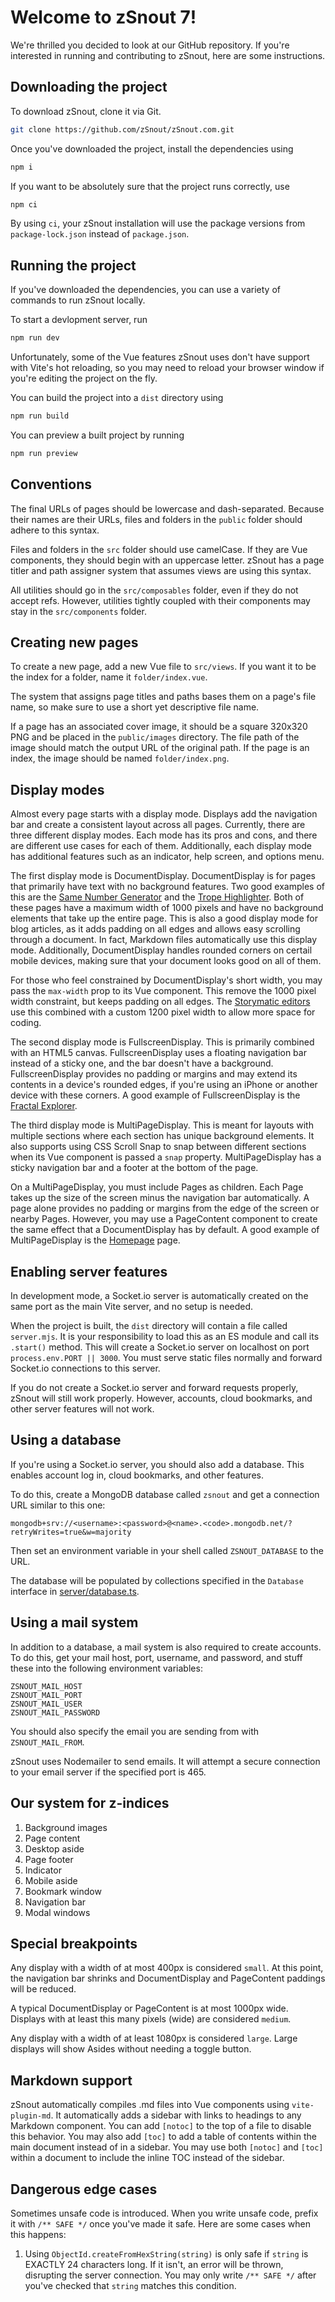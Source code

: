 # Welcome to zSnout 7!

We're thrilled you decided to look at our GitHub repository. If you're
interested in running and contributing to zSnout, here are some instructions.

## Downloading the project

To download zSnout, clone it via Git.

```sh
git clone https://github.com/zSnout/zSnout.com.git
```

Once you've downloaded the project, install the dependencies using

```sh
npm i
```

If you want to be absolutely sure that the project runs correctly, use

```sh
npm ci
```

By using `ci`, your zSnout installation will use the package versions from
`package-lock.json` instead of `package.json`.

## Running the project

If you've downloaded the dependencies, you can use a variety of commands to run
zSnout locally.

To start a devlopment server, run

```sh
npm run dev
```

Unfortunately, some of the Vue features zSnout uses don't have support with
Vite's hot reloading, so you may need to reload your browser window if you're
editing the project on the fly.

You can build the project into a `dist` directory using

```sh
npm run build
```

You can preview a built project by running

```sh
npm run preview
```

## Conventions

The final URLs of pages should be lowercase and dash-separated. Because their
names are their URLs, files and folders in the `public` folder should adhere to
this syntax.

Files and folders in the `src` folder should use camelCase. If they are Vue
components, they should begin with an uppercase letter. zSnout has a page titler
and path assigner system that assumes views are using this syntax.

All utilities should go in the `src/composables` folder, even if they do not
accept refs. However, utilities tightly coupled with their components may stay
in the `src/components` folder.

## Creating new pages

To create a new page, add a new Vue file to `src/views`. If you want it to be
the index for a folder, name it `folder/index.vue`.

The system that assigns page titles and paths bases them on a page's file name,
so make sure to use a short yet descriptive file name.

If a page has an associated cover image, it should be a square 320x320 PNG and
be placed in the `public/images` directory. The file path of the image should
match the output URL of the original path. If the page is an index, the image
should be named `folder/index.png`.

## Display modes

Almost every page starts with a display mode. Displays add the navigation bar
and create a consistent layout across all pages. Currently, there are three
different display modes. Each mode has its pros and cons, and there are
different use cases for each of them. Additionally, each display mode has
additional features such as an indicator, help screen, and options menu.

The first display mode is DocumentDisplay. DocumentDisplay is for pages that
primarily have text with no background features. Two good examples of this are
the [Same Number Generator](https://zsnout.com/same-number-generator) and the
[Trope Highlighter](https://zsnout.com/trope-highlighter). Both of these pages
have a maximum width of 1000 pixels and have no background elements that take up
the entire page. This is also a good display mode for blog articles, as it adds
padding on all edges and allows easy scrolling through a document. In fact,
Markdown files automatically use this display mode. Additionally,
DocumentDisplay handles rounded corners on certail mobile devices, making sure
that your document looks good on all of them.

For those who feel constrained by DocumentDisplay's short width, you may pass
the `max-width` prop to its Vue component. This remove the 1000 pixel width
constraint, but keeps padding on all edges. The
[Storymatic editors](https://zsnout.com/storymatic/v4-editor) use this combined
with a custom 1200 pixel width to allow more space for coding.

The second display mode is FullscreenDisplay. This is primarily combined with an
HTML5 canvas. FullscreenDisplay uses a floating navigation bar instead of a
sticky one, and the bar doesn't have a background. FullscreenDisplay provides no
padding or margins and may extend its contents in a device's rounded edges, if
you're using an iPhone or another device with these corners. A good example of
FullscreenDisplay is the
[Fractal Explorer](https://zsnout.com/fractal-explorer).

The third display mode is MultiPageDisplay. This is meant for layouts with
multiple sections where each section has unique background elements. It also
supports using CSS Scroll Snap to snap between different sections when its Vue
component is passed a `snap` property. MultiPageDisplay has a sticky navigation
bar and a footer at the bottom of the page.

On a MultiPageDisplay, you must include Pages as children. Each Page takes up
the size of the screen minus the navigation bar automatically. A page alone
provides no padding or margins from the edge of the screen or nearby Pages.
However, you may use a PageContent component to create the same effect that a
DocumentDisplay has by default. A good example of MultiPageDisplay is the
[Homepage](https://zsnout.com/) page.

## Enabling server features

In development mode, a Socket.io server is automatically created on the same
port as the main Vite server, and no setup is needed.

When the project is built, the `dist` directory will contain a file called
`server.mjs`. It is your responsibility to load this as an ES module and call
its `.start()` method. This will create a Socket.io server on localhost on port
`process.env.PORT || 3000`. You must serve static files normally and forward
Socket.io connections to this server.

If you do not create a Socket.io server and forward requests properly, zSnout
will still work properly. However, accounts, cloud bookmarks, and other server
features will not work.

## Using a database

If you're using a Socket.io server, you should also add a database. This enables
account log in, cloud bookmarks, and other features.

To do this, create a MongoDB database called `zsnout` and get a connection URL
similar to this one:

```
mongodb+srv://<username>:<password>@<name>.<code>.mongodb.net/?retryWrites=true&w=majority
```

Then set an environment variable in your shell called `ZSNOUT_DATABASE` to the
URL.

The database will be populated by collections specified in the `Database`
interface in
[server/database.ts](https://github.com/zSnout/zsnout-next/blob/main/server/database.ts#L32).

## Using a mail system

In addition to a database, a mail system is also required to create accounts. To
do this, get your mail host, port, username, and password, and stuff these into
the following environment variables:

```
ZSNOUT_MAIL_HOST
ZSNOUT_MAIL_PORT
ZSNOUT_MAIL_USER
ZSNOUT_MAIL_PASSWORD
```

You should also specify the email you are sending from with `ZSNOUT_MAIL_FROM`.

zSnout uses Nodemailer to send emails. It will attempt a secure connection to
your email server if the specified port is 465.

## Our system for z-indices

1. Background images
2. Page content
3. Desktop aside
4. Page footer
5. Indicator
6. Mobile aside
7. Bookmark window
8. Navigation bar
9. Modal windows

## Special breakpoints

Any display with a width of at most 400px is considered `small`. At this point,
the navigation bar shrinks and DocumentDisplay and PageContent paddings will be
reduced.

A typical DocumentDisplay or PageContent is at most 1000px wide. Displays with
at least this many pixels (wide) are considered `medium`.

Any display with a width of at least 1080px is considered `large`. Large
displays will show Asides without needing a toggle button.

## Markdown support

zSnout automatically compiles .md files into Vue components using
`vite-plugin-md`. It automatically adds a sidebar with links to headings to any
Markdown component. You can add `[notoc]` to the top of a file to disable this
behavior. You may also add `[toc]` to add a table of contents within the main
document instead of in a sidebar. You may use both `[notoc]` and `[toc]` within
a document to include the inline TOC instead of the sidebar.

## Dangerous edge cases

Sometimes unsafe code is introduced. When you write unsafe code, prefix it with
`/** SAFE */` once you've made it safe. Here are some cases when this happens:

1. Using `ObjectId.createFromHexString(string)` is only safe if `string` is
   EXACTLY 24 characters long. If it isn't, an error will be thrown, disrupting
   the server connection. You may only write `/** SAFE */` after you've checked
   that `string` matches this condition.
